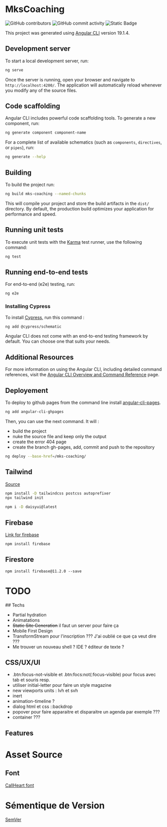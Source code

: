 # MksCoaching

![GitHub contributors](https://img.shields.io/github/contributors/tony-nguyen1/mks-coaching)
![GitHub commit activity](https://img.shields.io/github/commit-activity/w/tony-nguyen1/mks-coaching)
![Static Badge](https://img.shields.io/badge/Angular-v19-red?style=for-the-badge&logo=angular&logoColor=red)





This project was generated using [Angular CLI](https://github.com/angular/angular-cli) version 19.1.4.

## Development server

To start a local development server, run:

```bash
ng serve
```

Once the server is running, open your browser and navigate to `http://localhost:4200/`. The application will automatically reload whenever you modify any of the source files.

## Code scaffolding

Angular CLI includes powerful code scaffolding tools. To generate a new component, run:

```bash
ng generate component component-name
```

For a complete list of available schematics (such as `components`, `directives`, or `pipes`), run:

```bash
ng generate --help
```

## Building

To build the project run:

```bash
ng build mks-coaching --named-chunks
```

This will compile your project and store the build artifacts in the `dist/` directory. By default, the production build optimizes your application for performance and speed.

## Running unit tests

To execute unit tests with the [Karma](https://karma-runner.github.io) test runner, use the following command:

```bash
ng test
```

## Running end-to-end tests

For end-to-end (e2e) testing, run:

```bash
ng e2e
```

### Installing Cypress

To install [Cypress](https://docs.cypress.io/app/end-to-end-testing/writing-your-first-end-to-end-test), run this command :

```bash
ng add @cypress/schematic
```

Angular CLI does not come with an end-to-end testing framework by default. You can choose one that suits your needs.

## Additional Resources

For more information on using the Angular CLI, including detailed command references, visit the [Angular CLI Overview and Command Reference](https://angular.dev/tools/cli) page.


## Deployement

To deploy to github pages from the command line install [angular-cli-pages](https://www.npmjs.com/package/angular-cli-ghpages).

```bash
ng add angular-cli-ghpages
```

Then, you can use the next command. It will : 
- build the project
- nuke the source file and keep only the output
- create the error 404 page
- create the branch gh-pages, add, commit and push to the repository

```bash
ng deploy --base-href=/mks-coaching/
```

## Tailwind

[Source](https://angular.fr/technical/tailwind)

```bash
npm install -D tailwindcss postcss autoprefixer
npx tailwind init

npm i -D daisyui@latest
```

## Firebase 

[Link for firebase](https://firebase.google.com/docs/web/setup?authuser=0&hl=fr)

```bash
npm install firebase
```

## Firestore

```
npm install firebase@11.2.0 --save
```

# TODO

## Techs

- Partial hydration
- Animatations
- ~~Static Site Generation~~ il faut un server pour faire ça
- Mobile First Design
- TransformStream pour l'inscription ??? J'ai oublié ce que ça veut dire ???
- Me trouver un nouveau shell ? IDE ? éditeur de texte ?

## CSS/UX/UI

- .btn:focus-not-visible et .btn:focs:not(:focus-visible) pour focus avec tab et souris resp.
- utiliser initial-letter pour faire un style magazine
- new viewports units : lvh et svh
- inert
- animation-timeline ?
- dialog html et css ::backdrop
- popover pour faire apparaitre et disparaitre un agenda par exemple ???
- container ???

## Features

# Asset Source 

## Font

[CallHeart font](https://www.fontspace.com/callheart-font-f108820)

# Sémentique de Version

[SemVer](https://semver.org/lang/fr/)